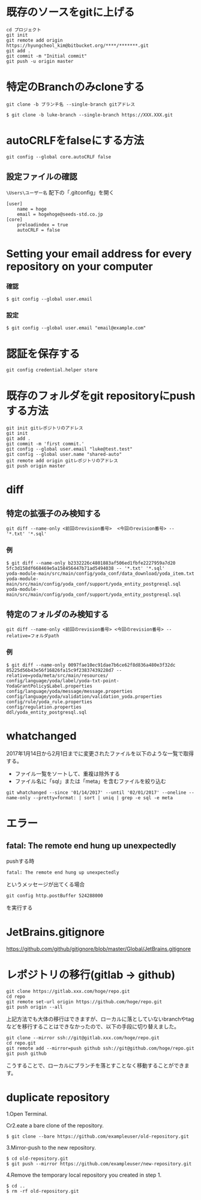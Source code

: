 
# 既存のソースをgitに上げる
```Text
cd プロジェクト
git init
git remote add origin  https://hyungcheol_kim@bitbucket.org/****/*******.git
git add .
git commit -m "Initial commit"
git push -u origin master
```

# 特定のBranchのみcloneする
`git clone -b ブランチ名 --single-branch gitアドレス`
```Shell
$ git clone -b luke-branch --single-branch https://XXX.XXX.git
```

# autoCRLFをfalseにする方法
```Shell
git config --global core.autoCRLF false
```

## 設定ファイルの確認
`\Users\ユーザー名` 配下の「.gitconfig」を開く
```
[user]
    name = hoge
    email = hogehoge@seeds-std.co.jp
[core]
    preloadindex = true
    autoCRLF = false
```


# Setting your email address for every repository on your computer
### 確認
```Text
$ git config --global user.email
```

### 設定
```Text
$ git config --global user.email "email@example.com"
```

# 認証を保存する
```
git config credential.helper store
```

# 既存のフォルダをgit repositoryにpushする方法
```
git init gitレポジトリのアドレス
git init
git add .
git commit -m 'first commit.'
git config --global user.email "luke@test.test"
git config --global user.name "shared-auto"
git remote add origin gitレポジトリのアドレス
git push origin master
```

# diff
## 特定の拡張子のみ検知する
```Text
git diff --name-only <前回のrevision番号>  <今回のrevision番号> -- '*.txt' '*.sql'
```

### 例
```
$ git diff --name-only b2332226c4801883af506ed1fbfe2227959a7d20  5fc3d158df668469e5a158456447b71ad5494038 -- '*.txt' '*.sql'
yoda-module-main/src/main/config/yoda_conf/data_download/yoda_item.txt
yoda-module-main/src/main/config/yoda_conf/support/yoda_entity_postgresql.sql
yoda-module-main/src/main/config/yoda_conf/support/yoda_entity_postgresql.sql
```

## 特定のフォルダのみ検知する
```Text
git diff --name-only <前回のrevision番号> <今回のrevision番号> --relative=フォルダpath
```

### 例
```
$ git diff --name-only 0097fae10ec91dae7b6ce62f8d836a480e3f32dc 85225d56b43e56f16826fa15c9f23837439228d7 --relative=yoda/meta/src/main/resources/
config/language/yoda/label/yoda-txt-point-YodaGrantPolicy$Label.properties
config/language/yoda/message/message.properties
config/language/yoda/validation/validation_yoda.properties
config/rule/yoda_rule.properties
config/regulation.properties
ddl/yoda_entity_postgresql.sql
```

# whatchanged
2017年1月14日から2月1日までに変更されたファイルを以下のような一覧で取得する。
- ファイル一覧をソートして、重複は除外する
- ファイル名に「sql」または「meta」を含むファイルを絞り込む

```Text
git whatchanged --since '01/14/2017' --until '02/01/2017' --oneline --name-only --pretty=format: | sort | uniq | grep -e sql -e meta
```

# エラー
## fatal: The remote end hung up unexpectedly
pushする時
```Text
fatal: The remote end hung up unexpectedly
```
というメッセージが出てくる場合
```Text
git config http.postBuffer 524288000
```
を実行する

# JetBrains.gitignore
https://github.com/github/gitignore/blob/master/Global/JetBrains.gitignore

# レポジトリの移行(gitlab -> github)
```Shell
git clone https://gitlab.xxx.com/hoge/repo.git
cd repo
git remote set-url origin https://github.com/hoge/repo.git
git push origin --all
```

上記方法でも大体の移行はできますが、ローカルに落としていないbranchやtagなどを移行することはできなかったので、以下の手段に切り替えました。
```Shell
git clone --mirror ssh://git@gitlab.xxx.com/hoge/repo.git
cd repo.git
git remote add --mirror=push github ssh://git@github.com/hoge/repo.git
git push github
```
こうすることで、ローカルにブランチを落とすことなく移動することができます。

# duplicate repository
1.Open Terminal.

Cr2.eate a bare clone of the repository.
```Shell
$ git clone --bare https://github.com/exampleuser/old-repository.git
```

3.Mirror-push to the new repository.
```Shell
$ cd old-repository.git
$ git push --mirror https://github.com/exampleuser/new-repository.git
```

4.Remove the temporary local repository you created in step 1.

```Shell
$ cd ..
$ rm -rf old-repository.git
```